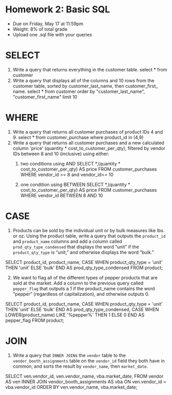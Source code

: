 # Homework 2: Basic SQL 

-  	Due on Friday, May 17 at 11:59pm
-  	Weight: 8% of total grade
-  	Upload one .sql file with your queries

# SELECT
1. Write a query that returns everything in the customer table.
	select * from customer
2. Write a query that displays all of the columns and 10 rows from the customer table, sorted by customer_last_name, then customer_first_ name.
	select * from customer order by "customer_last_name", "customer_first_name" limit 10

# WHERE
1. Write a query that returns all customer purchases of product IDs 4 and 9.
	select * from customer_purchase where product_id in (4,9)
2. Write a query that returns all customer purchases and a new calculated column 'price' (quantity * cost_to_customer_per_qty), filtered by vendor IDs between 8 and 10 (inclusive) using either:
	1.  two conditions using AND
		SELECT *,(quantity * cost_to_customer_per_qty) AS price FROM customer_purchases WHERE vendor_id >= 8 and vendor_id<= 10

	2.  one condition using BETWEEN
		SELECT *,(quantity * cost_to_customer_per_qty) AS price FROM customer_purchases WHERE vendor_id BETWEEN 8 AND 10

# CASE
1. Products can be sold by the individual unit or by bulk measures like lbs. or oz. Using the product table, write a query that outputs the `product_id` and `product_name` columns and add a column called `prod_qty_type_condensed` that displays the word “unit” if the `product_qty_type` is “unit,” and otherwise displays the word “bulk.”

SELECT 
    product_id, 
    product_name,
    CASE 
        WHEN product_qty_type = 'unit' THEN 'unit'
        ELSE 'bulk'
    END AS prod_qty_type_condensed
FROM 
    product;

2. We want to flag all of the different types of pepper products that are sold at the market. Add a column to the previous query called `pepper_flag` that outputs a 1 if the product_name contains the word “pepper” (regardless of capitalization), and otherwise outputs 0.

SELECT 
    product_id, 
    product_name,
	CASE 
        WHEN product_qty_type = 'unit' THEN 'unit'
        ELSE 'bulk'
    END AS prod_qty_type_condensed,
    CASE 
        WHEN LOWER(product_name) LIKE '%pepper%' THEN 1
        ELSE 0
    END AS pepper_flag
FROM 
    product;

# JOIN
1. Write a query that `INNER JOIN`s the `vendor` table to the `vendor_booth_assignments` table on the `vendor_id` field they both have in common, and sorts the result by `vendor_name`, then `market_date`.

SELECT 
    ven.vendor_id,
    ven.vendor_name,
    vba.market_date,
FROM 
    vendor AS ven
INNER JOIN 
    vendor_booth_assignments AS vba ON ven.vendor_id = vba.vendor_id
ORDER BY 
    ven.vendor_name, 
    vba.market_date;
